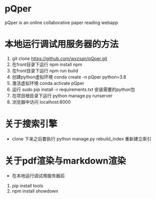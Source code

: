 # pQper
pQper is an online collaborative paper reading webapp

# 本地运行调试用服务器的方法
1. git clone https://github.com/wxzsan/pQper.git
2. 在front目录下运行 npm install npm
3. 在front目录下运行 npm run build
4. 创建python虚拟环境 conda create -n pQper python=3.8
5. 激活虚拟环境 conda activate pQper
6. 运行 sudo pip install -r requirements.txt 安装需要的python包
7. 在项目根目录下运行 python manage.py runserver
8. 浏览器中访问 localhost:8000

# 关于搜索引擎
* clone 下来之后要执行 python manage.py rebuild_index 重新建立索引

# 关于pdf渲染与markdown渲染
* 在本地运行调试用服务器前
1. pip install tools
2. npm install showdown
